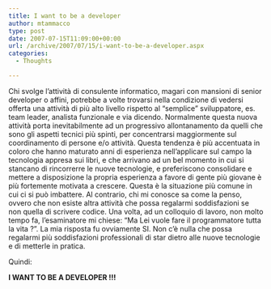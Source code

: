 ```yaml
---
title: I want to be a developer
author: mtammacco
type: post
date: 2007-07-15T11:09:00+00:00
url: /archive/2007/07/15/i-want-to-be-a-developer.aspx
categories:
  - Thoughts

---
```

Chi svolge l&#8217;attività di consulente informatico, magari con mansioni di senior developer o affini, potrebbe a volte trovarsi nella condizione di vedersi offerta una attività di più alto livello rispetto al &#8220;semplice&#8221; sviluppatore, es. team leader, analista funzionale e via dicendo. Normalmente questa nuova attività porta inevitabilmente ad un progressivo allontanamento da quelli che sono gli aspetti tecnici più spinti, per concentrarsi maggiormente sul coordinamento di persone e/o attività. Questa tendenza è più accentuata in coloro che hanno maturato anni di esperienza nell&#8217;applicare sul campo la tecnologia appresa sui libri, e che arrivano ad un bel momento in cui si stancano di rincorrerre le nuove tecnologie, e preferiscono consolidare e mettere a disposizione la propria esperienza a favore di gente più giovane è più fortemente motivata a crescere. Questa è la situazione più comune in cui ci si può imbattere. Al contrario, chi mi conosce sa come la penso, ovvero che non esiste altra attività che possa regalarmi soddisfazioni se non quella di scrivere codice. Una volta, ad un colloquio di lavoro, non molto tempo fa, l&#8217;esaminatore mi chiese: &#8220;Ma Lei vuole fare il programmatore tutta la vita ?&#8221;. La mia risposta fu ovviamente SI. Non c&#8217;è nulla che possa regalarmi più soddisfazioni professionali di star dietro alle nuove tecnologie e di metterle in pratica. 

Quindi:

**I WANT TO BE A DEVELOPER !!!**